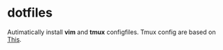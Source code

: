 # dotfiles

Autimatically install __vim__ and __tmux__ configfiles. 
Tmux config  are based on [This](https://github.com/samoshkin/tmux-config).
